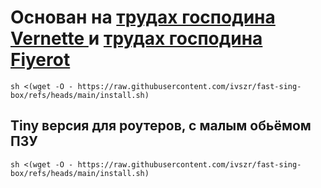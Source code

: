# Основан на [трудах господина Vernette ](https://github.com/vernette/singbox-tproxy-fakeip) и [трудах господина Fiyerot ](https://github.com/FiyeroT/getdomains-snap)
```
sh <(wget -O - https://raw.githubusercontent.com/ivszr/fast-sing-box/refs/heads/main/install.sh)
```
## Tiny версия для роутеров, с малым обьёмом ПЗУ
```
sh <(wget -O - https://raw.githubusercontent.com/ivszr/fast-sing-box/refs/heads/main/install.sh)
```
